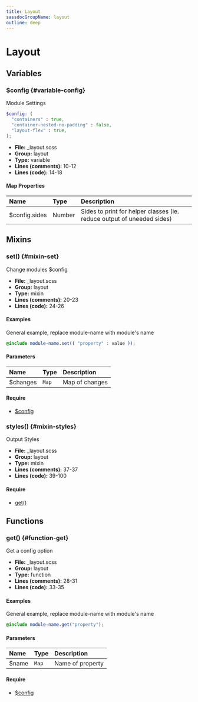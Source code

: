 ```yaml
---
title: Layout
sassdocGroupName: layout
outline: deep
---
```



# Layout





## Variables




###  $config <Badge text="variable" type="tip" vertical="top" /><Badge text="Map" type="warning" vertical="top" />  {#variable-config} 

  

Module Settings
    
    

``` scss
$config: (
  "containers" : true,
  "container-nested-no-padding" : false,
  "layout-flex" : true,
);
```
  


<SassdocDetails summaryText="Meta Information">

- **File:** _layout.scss
- **Group:** layout
- **Type:** variable
- **Lines (comments):** 10-12
- **Lines (code):** 14-18

</SassdocDetails>
    
    

#### Map Properties


|Name|Type|Description|
|:--|:--|:--|
|$config.sides|Number|Sides to print for helper classes (ie. reduce output of uneeded sides)|

    
  

## Mixins




###  set() <Badge text="mixin" type="tip" vertical="top" />  {#mixin-set} 

  

Change modules $config
    
    


<SassdocDetails summaryText="Meta Information">

- **File:** _layout.scss
- **Group:** layout
- **Type:** mixin
- **Lines (comments):** 20-23
- **Lines (code):** 24-26

</SassdocDetails>
    
    

#### Examples

General example, replace module-name with module's name      


``` scss
@include module-name.set(( "property" : value ));
```
  



      

#### Parameters


|Name|Type|Description|
|:--|:--|:--|
|$changes|`Map`|Map of changes|

    

#### Require

- [$config](/scss/base/elements/#variable-config)
  


###  styles() <Badge text="mixin" type="tip" vertical="top" />  {#mixin-styles} 

  

Output Styles 
    
    


<SassdocDetails summaryText="Meta Information">

- **File:** _layout.scss
- **Group:** layout
- **Type:** mixin
- **Lines (comments):** 37-37
- **Lines (code):** 39-100

</SassdocDetails>
    
    

#### Require

- [get()](/scss/base/elements/#function-get)
  
  

## Functions




###  get() <Badge text="function" type="tip" vertical="top" />  {#function-get} 

  

Get a config option
    
    


<SassdocDetails summaryText="Meta Information">

- **File:** _layout.scss
- **Group:** layout
- **Type:** function
- **Lines (comments):** 28-31
- **Lines (code):** 33-35

</SassdocDetails>
    
    

#### Examples

General example, replace module-name with module's name      


``` scss
@include module-name.get("property");
```
  



      

#### Parameters


|Name|Type|Description|
|:--|:--|:--|
|$name|`Map`|Name of property|

    

#### Require

- [$config](/scss/base/elements/#variable-config)
  
  


<script>

  import SassdocPreview from "@ulu/vitepress-sassdoc/lib/assets/components/SassdocPreview.vue";
  import SassdocDetails from "@ulu/vitepress-sassdoc/lib/assets/components/SassdocDetails.vue";
  const sassdocGroup = [{"groupName":"layout","id":"variable-config","uid":"layout-variable-config","title":"$config","groupPath":"/scss/base/layout/","path":"/scss/base/layout/#variable-config"},{"groupName":"layout","id":"mixin-set","uid":"layout-mixin-set","title":"set()","groupPath":"/scss/base/layout/","path":"/scss/base/layout/#mixin-set","previewsByIndex":{}},{"groupName":"layout","id":"function-get","uid":"layout-function-get","title":"get()","groupPath":"/scss/base/layout/","path":"/scss/base/layout/#function-get","previewsByIndex":{}},{"groupName":"layout","id":"mixin-styles","uid":"layout-mixin-styles","title":"styles()","groupPath":"/scss/base/layout/","path":"/scss/base/layout/#mixin-styles"}];
  export default {
    components: {
      SassdocPreview,
      SassdocDetails
    },
    provide: {
      getSassdocItem(uid) {
        return sassdocGroup.find(item => item.uid === uid);
      },
      getSassdocGroup() {
        return sassdocGroup;
      },
      sassdocPreviewOptions: JSON.parse(
        decodeURIComponent(
          `%7B%22previewStyles%22%3A%22%5Cn%20%20%20%20height%3A%2020em%3B%5Cn%20%20%20%20width%3A%20100%25%3B%5Cn%20%20%20%20border%3A%20none%3B%5Cn%20%20%20%20background-color%3A%20%23f9f9f9%3B%5Cn%20%20%20%20border-radius%3A%206px%3B%5Cn%20%20%20%20padding%3A%2012px%3B%5Cn%20%20%20%20margin%3A%201.5em%200%3B%5Cn%20%20%22%2C%22previewHead%22%3A%22%5Cn%20%20%20%20%3Ctitle%3EULU%20Example%3C%2Ftitle%3E%20%5Cn%20%20%20%20%3Cmeta%20charset%3D%5C%22utf-8%5C%22%3E%20%5Cn%20%20%20%20%3Cmeta%20name%3D%5C%22viewport%5C%22%20content%3D%5C%22width%3Ddevice-width%2C%20initial-scale%3D1%5C%22%3E%20%5Cn%20%20%20%20%3Clink%20rel%3D%5C%22stylesheet%5C%22%20href%3D%5C%22%2Ffrontend%2Fulu-frontend.min.css%5C%22%3E%5Cn%20%20%22%2C%22previewScripts%22%3A%22%5Cn%20%20%20%20%3Cscript%20src%3D%5C%22%2Ffrontend%2Fulu-frontend.min.js%5C%22%3E%3C%2Fscript%3E%5Cn%20%20%22%7D`
        )
      )
    }
  }

</script>  
  
  